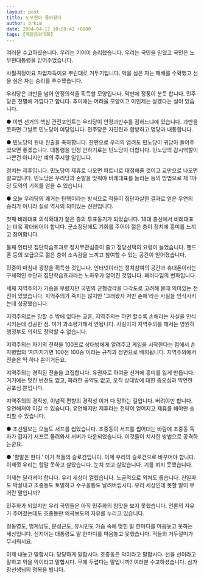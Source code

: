 ```yaml
---
layout: post
title: 노무현이 돌아왔다
author: drkim
date: 2004-04-17 10:59:42 +0900
tags: [깨달음의대화]
---
```

여러분 수고하셨습니다. 우리는 기어이 승리했습니다. 우리는 국민을 믿었고 국민은 노무현대통령을 믿어주었습니다.    
  
사필귀정이요 자업자득이요 뿌린대로 거두기입니다. 악을 심은 자는 패배를 수확했고 선을 심은 자는 승리를 추수했습니다.    
  
우리당은 과반을 넘어 안정의석을 획득할 모양입니다. 막판에 정풍이 분듯 합니다. 민주당은 전멸에 가깝다고 합니다. 추미애는 어려울 모양이고 이인제는 살겠다는 설이 있습니다.    
  
● 이번 선거의 핵심 관전포인트는 우리당이 안정과반수를 점하느냐에 있습니다. 과반을 못하면 그날로 민노당이 여당입니다. 민주당은 자민련과 합방하고 멍당과 내통합니다.    
  
● 민노당의 원내 진출을 축하합니다. 한편으로 우리의 염려도 민노당이 귀담아 들어주었으면 좋겠습니다. 대통령을 인정 안하기로는 민노당이 더합니다. 민노당의 감시역할이 나쁜건 아니지만 예의 주시할 일입니다.    
  
정치는 제휴입니다. 민노당이 제휴로 나오면 파트너로 대접해줄 것이고 교만으로 나오면 절교입니다. 민노당은 우리당과 손발을 맞춰야 비례대표를 늘리는 등의 방법으로 제 1야당 도약의 기회를 얻을 수 있습니다. 
  
  
● 오늘 우리당의 쾌거는 탄핵이라는 방식으로 적들이 집단자살한 결과로 얻은 우연의 승리가 아니라 실로 역사의 의미있는 진전입니다. 
  
  
첫째 비례대표 의석확대가 젊은 층의 투표동기가 되었습니다. 18대 총선에서 비례대표는 더욱 확대되어야 합니다. 군소정당에도 기회를 주어야 젊은 층이 정치에 흥미를 느끼고 참여합니다.    
  
둘째 인터넷 집단학습효과로 정치무관심층이 줄고 정당선택의 요령이 늘었습니다. 핸드폰 등의 보급으로 젊은 층이 소속감을 느끼고 참여할 수 있는 공간이 얻어졌습니다.    
  
민중이 마침내 광장을 획득한 것입니다. 인터넷이라는 정치참여의 공간과 휴대폰이라는 구체적인 수단과 집단학습효과라는 노하우가 얻어진 것입니다. 패러다임의 변화입니다.    
  
세째 지역주의가 기승을 부렸지만 국민의 균형감각을 다각도로 고려해 볼때 의미있는 전진이 있었습니다. 지역주의가 죽지는 않지만 '그래봤자 저만 손해'라는 사실을 인식시키는데 성공했습니다.    
  
지역주의로는 망할 수 밖에 없다는 교훈, 지역주의는 하면 할수록 손해라는 사실을 인식시키는데 성공한 점. 이거 과소평가해서 안됩니다. 사실이지 지역주의를 해서는 영원히 행정부도 의회도 장악할 수 없습니다.    
  
지역주의는 자기의 전략을 100프로 상대방에게 알려주고 게임을 시작한다는 점에서 손자병법의 '지피지기면 100전 100승'이라는 규칙과 정면으로 배치됩니다. 지역주의에서 전술은 딱 하나 뿐이거든요.    
  
지역주의는 경직된 전술을 고집합니다. 유권자로 하여금 선거에 흥미를 잃게 만듭니다. 거기에는 멋진 반전도 없고, 화려한 공약도 없고, 오직 상대방에 대한 증오심과 막연한 공포심 뿐입니다.    
  
지역주의의 경직성, 이념적 편향의 경직성 이거 다 망하는 길입니다. 버려야만 합니다. 유연해져야 이길 수 있습니다. 유연해지만 제휴라는 전략이 얻어지고 제휴를 해야만 승리할 수 있습니다.    
  
● 조선일보는 오늘도 서프를 씹었습니다. 조중동이 서프를 씹어대는 바람에 조중동 독자가 갑자기 서프로 몰려와서 서버가 다운되었습니다. 이것들이 치사한 방법으로 공격하는군요.    
  
● '할말은 한다.' 이거 적들의 슬로건입니다. 이제 우리의 슬로건으로 바꾸어야 합니다. 이제껏 우리는 할말 못하고 살았습니다. 눈치 보고 살았습니다. 기를 펴지 못했습니다.    
  
이제는 달라져야 합니다. 우리 세상이 열렸습니다. 노골적으로 외쳐도 좋습니다. 친일파도 박살내고 조중동도 토벌하고 수구꼴통도 날려버립시다. 우리 세상인데 못할 말이 무어란 말입니까?    
  
민주화가 되었지만 우리 국민들은 아직 민주화의 참맛을 보지 못했습니다. 언론의 자유가 주어졌는데도 조중동만 왜곡보도의 자유를 누리고 있습니다.    
  
정동영도, 명계남도, 문성근도, 유시민도 가슴 속에 맺힌 말 한마디를 마음놓고 못하는 세상입니다. 심지어는 대통령도 말 한마디를 마음놓고 못했습니다. 적들의 거두절미가 무서워서요.    
  
이제 내놓고 말합시다. 당당하게 말합시다. 조중동은 악이라고 말합시다. 선을 선이라고 말하고 악을 악이라고 말합시다. 무에 두렵다는 말입니까? 여러분 수고하셨습니다. 삼가 장선생님의 명복을 빕니다.